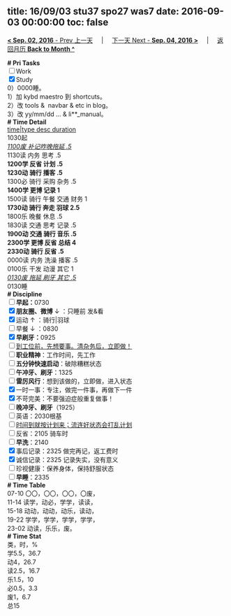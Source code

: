 title: 16/09/03 stu37 spo27 was7
date: 2016-09-03 00:00:00
toc: false
---
[**< Sep. 02, 2016** - Prev 上一天](/lifelogs/2016/09/d02.html) &nbsp; &nbsp; | &nbsp; &nbsp; [下一天 Next - **Sep. 04, 2016 >**](/lifelogs/2016/09/d04.html) &nbsp; &nbsp; |  &nbsp; &nbsp; [返回月历 **Back to Month ^**](/lifelogs/2016/09/index.html)
<br/><div><b># Pri Tasks</b></div><div><input type="checkbox"/>Work</div><div><input checked="true" type="checkbox"/>Study</div><div>0）0000睡。</div><div>1）加 kybd maestro 到 shortcuts。</div><div>2）改 tools &amp;  navbar &amp; etc in blog。</div><div>3）改 yy/mm/dd … &amp; li**_manual。</div><div><b># Time Detail</b></div><div><u>time|type desc duration</u></div><div>1030起</div><div><u><i>1100废 补记昨晚拖延 .5</i></u></div><div>1130读 内务 思考 .5</div><div><b>1200学 反省 计划 .5</b></div><div><b>1230动 骑行 播客 .5</b></div><div>1300必 骑行 采购 杂务 .5</div><div><b>1400学 更博 记录 1</b></div><div>1500读 骑行 午餐 交通 财务 1</div><div><b>1730动 骑行 奔走 羽球 2.5</b></div><div>1800乐 晚餐 休息 .5</div><div>1830读 交通 思考 记录 .5</div><div><b>1900动 交通 骑行 音乐 .5</b></div><div><b>2300学 更博 反省 总结 4</b></div><div><b>2330动 骑行 反省 .5</b></div><div>0000读 内务 洗澡 播客 .5</div><div>0100乐 干发 动漫 其它 1</div><div><u><i>0130废 拖延 刷牙 其它 .5</i></u></div><div>0130睡</div><div><b># Discipline</b></div><div><b><input type="checkbox"/></b><b>早起：</b>0730</div><div><b><input checked="true" type="checkbox"/></b><b>朋友圈、微博</b> ↓ ：只睡前 发&amp;看</div><div><input checked="true" type="checkbox"/>运动 ↑ ：骑行|羽球</div><div><input type="checkbox"/>早餐 ↓ ：0830</div><div><b><input checked="true" type="checkbox"/></b><b>早刷牙：</b>0925</div><div><input type="checkbox"/><u>到工位前，先想要事。清杂务后，立即做！</u></div><div><input type="checkbox"/><b>职业精神</b>：工作时间，先工作</div><div><input type="checkbox"/><b>五分钟快速启动</b>：破除糟糕状态</div><div><input type="checkbox"/><b>午冲牙、刷牙</b>：1325</div><div><input type="checkbox"/><b>雷厉风行</b>：想到该做的，立即做，进入状态</div><div><input checked="true" type="checkbox"/>一时一事：专注，做完一件事，再做下一件</div><div><input checked="true" type="checkbox"/>不苛完美：不要强迫症般重复做事！</div><div><b><input type="checkbox"/></b><b>晚冲牙、刷牙</b>（1925）</div><div><input type="checkbox"/>英语：2030根基</div><div><u><input type="checkbox"/></u><u>时间到就按计划来；流连好状态会打乱计划</u></div><div><input type="checkbox"/>反省：2105 骑车时</div><div><input type="checkbox"/><b>早洗</b>：2140</div><div><input checked="true" type="checkbox"/>事后记录：2325 做完再记，返工费时</div><div><input checked="true" type="checkbox"/>诚信记录：2325 记录失实，没有意义</div><div><input type="checkbox"/>珍视健康：保养身体，保持舒服状态</div><div><input type="checkbox"/><b>早睡</b>：2335</div><div><b># Time Table</b></div><div>07-10 〇〇，〇〇，〇〇，〇废，</div><div>11-14 读学，动必，学学，读读，</div><div>15-18 动动，动动，动乐，读动，</div><div>19-22 学学，学学，学学，学学，</div><div>23-02 动读，乐乐，废。</div><div><b># Time Stat</b></div><div>类，时，%</div><div>学5.5，36.7</div><div>动4，26.7</div><div>读2.5，16.7</div><div>乐1.5，10</div><div>必0.5，3.3</div><div>废1，6.7</div><div>总15</div>